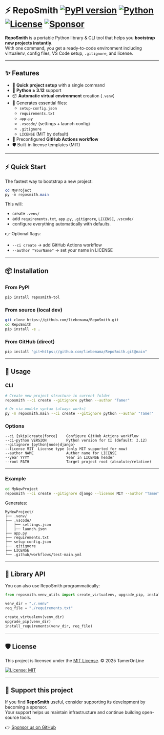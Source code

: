 # ⚡ RepoSmith [![PyPI version](https://img.shields.io/pypi/v/reposmith-tol)](https://pypi.org/project/reposmith-tol/) [![Python](https://img.shields.io/badge/python-3.12+-blue.svg)](https://www.python.org/downloads/) [![License](https://img.shields.io/badge/license-MIT-green.svg)](LICENSE) [![Sponsor](https://img.shields.io/badge/Sponsor-💖-pink)](https://github.com/sponsors/liebemama)



**RepoSmith** is a portable Python library & CLI tool that helps you **bootstrap new projects instantly**.  
With one command, you get a ready-to-code environment including virtualenv, config files, VS Code setup, `.gitignore`, and license.

---

## ✨ Features

- 🚀 **Quick project setup** with a single command  
- 🐍 **Python ≥ 3.12** support  
- 📦 **Automatic virtual environment** creation (`.venv`)  
- 📄 Generates essential files:
  - `setup-config.json`
  - `requirements.txt`
  - `app.py`
  - `.vscode/` (settings + launch config)
  - `.gitignore`
  - `LICENSE` (MIT by default)
- 🤖 Preconfigured **GitHub Actions workflow**  
- 🛡️ Built-in license templates (MIT)  


---

## ⚡ Quick Start

The fastest way to bootstrap a new project:

```powershell
cd MyProject
py -m reposmith.main
```

This will:
- create `.venv/`
- add `requirements.txt`, `app.py`, `.gitignore`, `LICENSE`, `.vscode/`
- configure everything automatically with defaults.

👉 Optional flags:
- `--ci create` → add GitHub Actions workflow
- `--author "YourName"` → set your name in LICENSE

---

## 📦 Installation

### From PyPI
```bash
pip install reposmith-tol
```

### From source (local dev)
```bash
git clone https://github.com/liebemama/RepoSmith.git
cd RepoSmith
pip install -e .
```

### From GitHub (direct)
```bash
pip install "git+https://github.com/liebemama/RepoSmith.git@main"
```

---

## 🚀 Usage

### CLI
```bash
# Create new project structure in current folder
reposmith --ci create --gitignore python --author "Tamer"

# Or via module syntax (always works)
py -m reposmith.main --ci create --gitignore python --author "Tamer"
```

### Options
```
--ci {skip|create|force}    Configure GitHub Actions workflow
--ci-python VERSION         Python version for CI (default: 3.12)
--gitignore {python|node|django}
--license MIT  License type (only MIT supported for now)
--author NAME               Author name for LICENSE
--year YYYY                 Year in LICENSE header
--root PATH                 Target project root (absolute/relative)
```

---

### Example
```bash
cd MyNewProject
reposmith --ci create --gitignore django --license MIT --author "Tamer"
```

Generates:
```
MyNewProject/
├── .venv/
├── .vscode/
│   ├── settings.json
│   ├── launch.json
├── app.py
├── requirements.txt
├── setup-config.json
├── .gitignore
├── LICENSE
└── .github/workflows/test-main.yml
```

---

## 🧩 Library API

You can also use RepoSmith programmatically:

```python
from reposmith.venv_utils import create_virtualenv, upgrade_pip, install_requirements

venv_dir = "./.venv"
req_file = "./requirements.txt"

create_virtualenv(venv_dir)
upgrade_pip(venv_dir)
install_requirements(venv_dir, req_file)
```

---

## 🛡️ License
This project is licensed under the [MIT License](LICENSE).
© 2025 TamerOnLine

[![License: MIT](https://img.shields.io/badge/License-MIT-yellow.svg)](LICENSE)


---

## 💖 Support this project

If you find **RepoSmith** useful, consider supporting its development by becoming a sponsor.  
Your support helps us maintain infrastructure and continue building open-source tools.

👉 [Sponsor us on GitHub](https://github.com/sponsors/liebemama)
